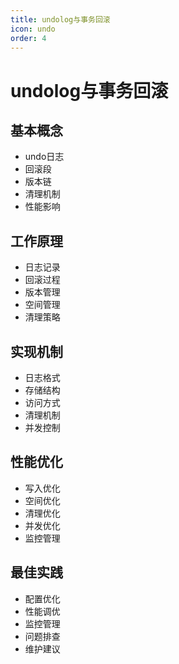 ```yaml
---
title: undolog与事务回滚
icon: undo
order: 4
---
```


# undolog与事务回滚

## 基本概念
- undo日志
- 回滚段
- 版本链
- 清理机制
- 性能影响

## 工作原理
- 日志记录
- 回滚过程
- 版本管理
- 空间管理
- 清理策略

## 实现机制
- 日志格式
- 存储结构
- 访问方式
- 清理机制
- 并发控制

## 性能优化
- 写入优化
- 空间优化
- 清理优化
- 并发优化
- 监控管理

## 最佳实践
- 配置优化
- 性能调优
- 监控管理
- 问题排查
- 维护建议
